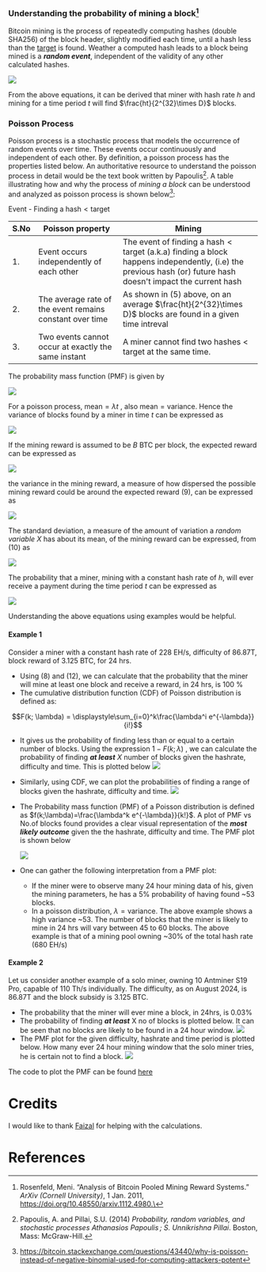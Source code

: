 ### Understanding the probability of mining a block[^1]
Bitcoin mining is the process of repeatedly computing hashes (double SHA256) of the block header, slightly modified each time, until a hash less than the [target](../Network/Target%20and%20Difficulty.md) is found. Weather a computed hash leads to a block being mined is a ***random event***, independent of the validity of any other calculated hashes.

![](images/miningprob_eq1.png)


From the above equations, it can be derived that  miner with hash rate $h$ and mining for a time period $t$ will find $\frac{ht}{2^{32}\times D}$ blocks. 

### Poisson Process
Poisson process is a stochastic process that models the occurrence of random events over time. These events occur continuously and independent of each other. By definition, a poisson process has the properties listed below. An authoritative resource to understand the poisson process in detail would be the text book written by Papoulis[^2]. A table illustrating how and why the process of *mining a block* can be understood and analyzed as poisson process is shown below[^3]:

Event - Finding a $\text{hash}<\text{target}$


| <center>S.No</center> | <center>Poisson property</center>                        | <center>Mining</center>                                                                                                                                                      |
| --------------------- | -------------------------------------------------------- | ---------------------------------------------------------------------------------------------------------------------------------------------------------------------------- |
| 1.                    | Event occurs independently of each other                 | The event of finding a $\text{hash} < \text{target}$ (a.k.a) finding a block happens independently, (i.e) the previous hash (or) future hash doesn't impact the current hash |
| 2.                    | The average rate of the event remains constant over time | As shown in (5) above, on an average $\frac{ht}{2^{32}\times D}$ blocks are found in a given time intreval                                                                   |
| 3.                    | Two events cannot occur at exactly the same instant      | A miner cannot find two hashes < target at the same time.                                                                                                                    |

The probability mass function (PMF) is given by

![](images/miningprob_eq2.png)

For a poisson process, $\text{mean} = \lambda t$  , also $\text{mean}=\text{variance}$. Hence the variance of blocks found by a miner in time $t$ can be expressed as

![](images/miningprob_eq3.png)

If the mining reward is assumed to be $B$ BTC per block, the expected reward can be expressed as

![](images/miningprob_eq4.png)

the variance in the mining reward, a measure of how dispersed the possible mining reward could be around the expected reward (9), can be expressed as 


![](images/miningprob_eq5.png)

The standard deviation, a measure of the amount of variation a *random variable* $X$ has about its mean, of the mining reward can be expressed, from (10) as


  ![](images/miningprob_eq6.png)
 
 The probability that a miner, mining with a constant hash rate of $h$, will ever receive a payment during the time period $t$ can be expressed as
 

 ![](images/miningprob_eq7.png)
 
 Understanding the above equations using examples would be helpful. 
#### Example 1 
Consider a miner with a constant hash rate of 228 EH/s, difficulty of 86.87T, block reward of 3.125 BTC, for 24 hrs. 
- Using (8) and (12), we can calculate that the probability that the miner will mine at least one block and receive a reward, in 24 hrs, is 100 %
- The cumulative distribution function (CDF) of Poisson distribution is defined as: 
``` math
F(k; \lambda) = \displaystyle\sum_{i=0}^k\frac{\lambda^i e^{-\lambda}}{i!}
```
- It gives us the probability of finding less than or equal to a certain number of blocks. Using the expression $1-F(k;\lambda)$ , we can calculate the probability of finding ***at least*** $X$ number of blocks given the hashrate, difficulty and time. This is plotted below
	![](images/atleastprob_pool.png)
- Similarly, using CDF, we can plot the probabilities of finding a range of blocks given the hashrate, difficulty and time. 
	![](images/rangeprob_pool.png)
- The Probability mass function (PMF) of a Poisson distribution is defined as $f(k;\lambda)=\frac{\lambda^k e^{-\lambda}}{k!}$. A plot of PMF vs No.of blocks found provides a clear visual representation of the ***most likely outcome*** given the  the hashrate, difficulty and time. The PMF plot is shown below
 
    ![](images/pmf_24hrs_pool.png)
- One can gather the following interpretation from a PMF plot:
	- If the miner were to observe many 24 hour mining data of his, given the mining parameters, he has a 5% probability of having found ~53 blocks. 
	- In a poisson distribution, $\lambda = \text{variance}$. The above example shows a high variance ~53. The number of blocks that the miner is likely to mine in 24 hrs will vary between 45 to 60 blocks. 
The above example is that of a mining pool owning ~30% of the total hash rate (680 EH/s)
#### Example 2
Let us consider another example of a solo miner, owning 10 Antminer S19 Pro, capable of 110 Th/s individually. The difficulty, as on August 2024, is 86.87T and the block subsidy is 3.125 BTC. 
- The probability that the miner will ever mine a block, in 24hrs, is 0.03%
- The probability of finding ***at least*** X no of blocks is plotted below. It can be seen that no blocks are likely to be found in a 24 hour window. 
  ![](images/atleastprob_solo.png)
- The PMF plot for the given difficulty, hashrate and time period is plotted below. How many ever 24 hour mining window that the solo miner tries, he is certain not to find a block. 
  ![](images/pmf_24hrs_solo.png)

The code to plot the PMF can be found [here](../Mining/pmf.py)
# Credits
I would like to thank [Faizal](https://twitter.com/faisal_qrs) for helping with the calculations. 
# References

[^1]: Rosenfeld, Meni. “Analysis of Bitcoin Pooled Mining Reward Systems.” _ArXiv (Cornell University)_, 1 Jan. 2011, https://doi.org/10.48550/arxiv.1112.4980.\
[^2]: Papoulis, A. and Pillai, S.U. (2014) _Probability, random variables, and stochastic processes Athanasios Papoulis ; S. Unnikrishna Pillai_. Boston, Mass: McGraw-Hill.
[^3]: https://bitcoin.stackexchange.com/questions/43440/why-is-poisson-instead-of-negative-binomial-used-for-computing-attackers-potent


